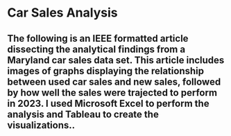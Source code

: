 # Car Sales Analysis 
## The following is an IEEE formatted article dissecting the analytical findings from a Maryland car sales data set. This article  includes images of graphs displaying the relationship between used car sales and new sales, followed by how well the sales were trajected to perform in 2023. I used Microsoft Excel to perform the analysis and Tableau to create the visualizations..
